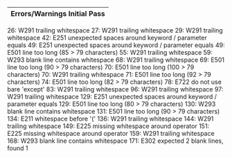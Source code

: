 |**Errors/Warnings Initial Pass**|
|:------|
26: W291 trailing whitespace
27: W291 trailing whitespace
29: W291 trailing whitespace
42: E251 unexpected spaces around keyword / parameter equals
49: E251 unexpected spaces around keyword / parameter equals
49: E501 line too long (85 > 79 characters)
55: W291 trailing whitespace
59: W293 blank line contains whitespace
68: W291 trailing whitespace
69: E501 line too long (90 > 79 characters)
70: E501 line too long (100 > 79 characters)
70: W291 trailing whitespace
71: E501 line too long (92 > 79 characters)
74: E501 line too long (82 > 79 characters)
78: E722 do not use bare 'except'
83: W291 trailing whitespace
96: W291 trailing whitespace
97: W291 trailing whitespace
129: E251 unexpected spaces around keyword / parameter equals
129: E501 line too long (80 > 79 characters)
130: W293 blank line contains whitespace
131: E501 line too long (90 > 79 characters)
134: E211 whitespace before '('
136: W291 trailing whitespace
144: W291 trailing whitespace
149: E225 missing whitespace around operator
151: E225 missing whitespace around operator
159: W291 trailing whitespace
168: W293 blank line contains whitespace
171: E302 expected 2 blank lines, found 1
